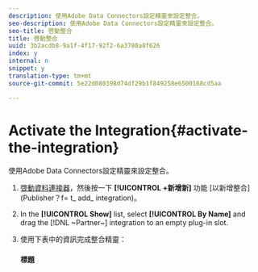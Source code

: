 ```yaml
---
description: 使用Adobe Data Connectors設定精靈來設定整合。
seo-description: 使用Adobe Data Connectors設定精靈來設定整合。
seo-title: 啓動整合
title: 啓動整合
uuid: 3b2acdb8-9a1f-4f17-92f2-6a3780a8f626
index: y
internal: n
snippet: y
translation-type: tm+mt
source-git-commit: 5e22d080398d74df29b1f849258e6500168cd5aa

---
```



# Activate the Integration{#activate-the-integration}

使用Adobe Data Connectors設定精靈來設定整合。

1. [啓動資料連接器](Publisher)，然後按一下 **[!UICONTROL +新增新]** 功能 [以新增整合](Publisher？f= t_ add_ integration)。
1. In the **[!UICONTROL Show]** list, select **[!UICONTROL By Name]** and drag the [!DNL ~Partner~] integration to an empty plug-in slot.
1. 使用下表中的資訊完成整合精靈：

   #### 標題
   |  |  |
   |---|---|

